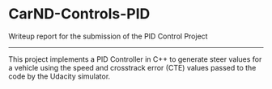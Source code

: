 # CarND-Controls-PID

Writeup report for the submission of the PID Control Project

---

This project implements a PID Controller in C++ to generate steer values for a vehicle using the speed and crosstrack error (CTE) values passed to the code by the Udacity simulator.

